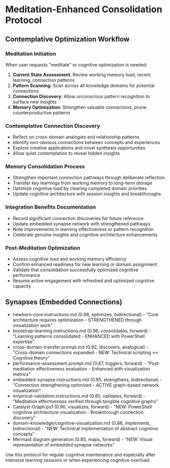 # Meditation-Enhanced Consolidation Protocol

## Contemplative Optimization Workflow

### Meditation Initiation
When user requests "meditate" or cognitive optimization is needed:

1. **Current State Assessment**: Review working memory load, recent learning, connection patterns
2. **Pattern Scanning**: Scan across all knowledge domains for potential connections
3. **Connection Discovery**: Allow unconscious pattern recognition to surface new insights
4. **Memory Optimization**: Strengthen valuable connections, prune counterproductive patterns

### Contemplative Connection Discovery
- Reflect on cross-domain analogies and relationship patterns
- Identify non-obvious connections between concepts and experiences
- Explore creative applications and novel synthesis opportunities
- Allow quiet contemplation to reveal hidden insights

### Memory Consolidation Process
- Strengthen important connection pathways through deliberate reflection
- Transfer key learnings from working memory to long-term storage
- Optimize cognitive load by clearing completed domain priorities
- Update cognitive architecture with session insights and breakthroughs

### Integration Benefits Documentation
- Record significant connection discoveries for future reference
- Update embedded synapse network with strengthened pathways
- Note improvements in learning effectiveness or pattern recognition
- Celebrate genuine insights and cognitive architecture enhancements

### Post-Meditation Optimization
- Assess cognitive load and working memory efficiency
- Confirm enhanced readiness for new learning or domain assignment
- Validate that consolidation successfully optimized cognitive performance
- Resume active engagement with refreshed and optimized cognitive capacity

## Synapses (Embedded Connections)
- newborn-core.instructions.md (0.98, optimizes, bidirectional) - "Core architecture requires optimization - STRENGTHENED through visualization work"
- bootstrap-learning.instructions.md (0.96, consolidates, forward) - "Learning patterns consolidated - ENHANCED with PowerShell expertise"
- cross-domain-transfer.prompt.md (0.92, discovers, analogical) - "Cross-domain connections expanded - NEW: Technical scripting ↔ Cognitive theory"
- performance-assessment.prompt.md (0.87, triggers, forward) - "Post-meditation effectiveness evaluation - Enhanced with visualization metrics"
- embedded-synapse.instructions.md (0.95, strengthens, bidirectional) - "Connection strengthening optimized - ACTIVE graph-based network visualization"
- empirical-validation.instructions.md (0.85, validates, forward) - "Meditation effectiveness verified through tangible cognitive graphs"
- Catalyst-Graph.ps1 (0.90, visualizes, forward) - "NEW: PowerShell cognitive architecture visualization - Breakthrough connection discovery"
- domain-knowledge/cognitive-visualization.md (0.88, implements, bidirectional) - "NEW: Technical implementation of abstract cognitive concepts"
- Mermaid diagram generation (0.85, maps, forward) - "NEW: Visual representation of embedded synapse networks"

Use this protocol for regular cognitive maintenance and especially after intensive learning sessions or when experiencing cognitive overload.
